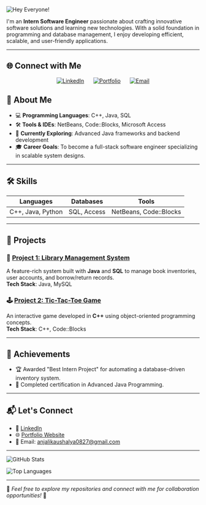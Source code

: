 ![Hey Everyone!](https://capsule-render.vercel.app/api?type=waving&color=0:FF5733,100:FFC300&height=200&section=header&text=Hey%20Everyone!&fontSize=50&fontAlign=70&fontAlignY=40&desc=Welcome%20to%20My%20GitHub%20Profile!&descAlign=70&descAlignY=60)

I'm an **Intern Software Engineer** passionate about crafting innovative software solutions and learning new technologies. With a solid foundation in programming and database management, I enjoy developing efficient, scalable, and user-friendly applications.

---
## 🌐 Connect with Me  

<p align="center">
  <a href="https://linkedin.com/in/yourprofile" target="_blank"><img src="https://img.icons8.com/fluency/48/000000/linkedin.png" alt="LinkedIn" style="margin: 0 10px;"/></a>
  <a href="https://your-portfolio.com" target="_blank"><img src="https://img.icons8.com/color/48/000000/domain.png" alt="Portfolio" style="margin: 0 10px;"/></a>
  <a href="mailto:youremail@example.com" target="_blank"><img src="https://img.icons8.com/fluency/48/000000/new-post.png" alt="Email" style="margin: 0 10px;"/></a>
</p>



## 🚀 About Me  

- 💻 **Programming Languages**: C++, Java, SQL  
- 🛠 **Tools & IDEs**: NetBeans, Code::Blocks, Microsoft Access  
- 🌱 **Currently Exploring**: Advanced Java frameworks and backend development  
- 🎓 **Career Goals**: To become a full-stack software engineer specializing in scalable system designs.  

---

## 🛠 Skills  

| **Languages**       | **Databases**   | **Tools**           |
|----------------------|-----------------|---------------------|
| C++, Java, Python    | SQL, Access     | NetBeans, Code::Blocks |

---

## 📂 Projects  

### 🧩 [Project 1: Library Management System](https://github.com/username/library-management-system)  
A feature-rich system built with **Java** and **SQL** to manage book inventories, user accounts, and borrow/return records.  
**Tech Stack**: Java, MySQL  

### 🕹️ [Project 2: Tic-Tac-Toe Game](https://github.com/username/tic-tac-toe)  
An interactive game developed in **C++** using object-oriented programming concepts.  
**Tech Stack**: C++, Code::Blocks  

---

## 🎯 Achievements  

- 🏆 Awarded "Best Intern Project" for automating a database-driven inventory system.  
- 📜 Completed certification in Advanced Java Programming.  

---

## 📬 Let's Connect  

- 💼 [LinkedIn](https://linkedin.com/in/your-profile)  
- 🌐 [Portfolio Website](https://your-portfolio.com)  
- 📧 Email: anjalikaushalya0827@gmail.com

---

![GitHub Stats](https://github-readme-stats.vercel.app/api?username=yourusername&show_icons=true&theme=radical)

![Top Languages](https://github-readme-stats.vercel.app/api/top-langs/?username=yourusername&layout=compact&theme=radical)

---

🎨 *Feel free to explore my repositories and connect with me for collaboration opportunities!* 🚀  
